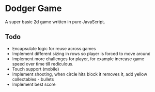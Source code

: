 # Dodger Game

A super basic 2d game written in pure JavaScript.

## Todo

- Encapsulate logic for reuse across games
- Implement different sizing in rows so player is forced to move around
- Implement more challenges for player, for example increase game speed over time till rediculous.
- Touch support (mobile)
- Implement shooting, when circle hits block it removes it, add yellow collectables - bullets
- Implement best score
